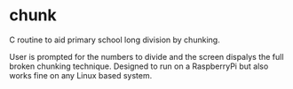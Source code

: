 chunk
=====

C routine to aid primary school long division by chunking.

User is prompted for the numbers to divide and the screen dispalys the full broken chunking technique. 
Designed to run on a RaspberryPi but also works fine on any Linux based system.
